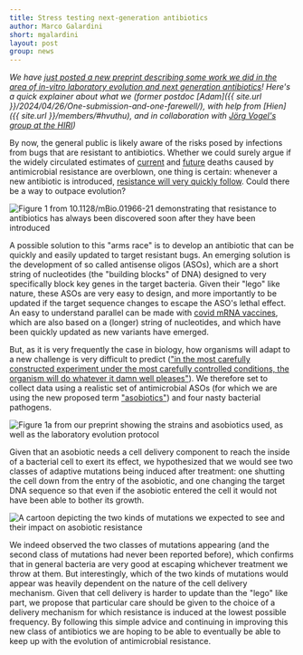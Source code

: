 ```yaml
---
title: Stress testing next-generation antibiotics 
author: Marco Galardini
short: mgalardini
layout: post
group: news
---
```


_We have [just posted a new preprint describing some work we did in the area of
in-vitro laboratory evolution and next generation antibiotics](https://www.biorxiv.org/content/10.1101/2024.10.29.620885v1)! Here's a quick explainer
about what we (former postdoc [Adam]({{ site.url }}/2024/04/26/One-submission-and-one-farewell/), with help from
[Hien]({{ site.url }}/members/#hvuthu), and in collaboration with
[Jörg Vogel's group at the HIRI](https://www.helmholtz-hiri.de/en/research/organisation/people/person/prof-joerg-vogel/))_

By now, the general public is likely aware of the risks posed by infections from bugs that are
resistant to antibiotics. Whether we could surely argue if the widely circulated estimates
of [current](https://www.johnlees.me/posts/did-1-27m-people-die-from-amr-in-2019/) and
[future](https://journals.plos.org/plosmedicine/article?id=10.1371/journal.pmed.1002184) deaths caused by antimicrobial resistance are overblown, one thing is
certain: whenever a new antibiotic is introduced, [resistance will very quickly follow](https://journals.asm.org/doi/10.1128/mBio.01966-21).
Could there be a way to outpace evolution?

<img class="img-fluid" src="{{ site.url }}/static/img/news/20241030_abx.jpg" alt="Figure 1 from 10.1128/mBio.01966-21 demonstrating that resistance to antibiotics has always been discovered soon after they have been introduced">

A possible solution to this "arms race" is to develop an antibiotic
that can be quickly and easily updated to target resistant bugs.
An emerging solution is the development of so called antisense oligos (ASOs), which are
a short string of nucleotides (the "building blocks" of DNA) designed to 
very specifically block
key genes in the target bacteria.
Given their "lego" like nature, these ASOs are very easy to design, and more importantly
to be updated if the target sequence changes to escape the ASO's lethal effect.
An easy to understand parallel can be made with [covid mRNA vaccines](https://berthub.eu/articles/posts/reverse-engineering-source-code-of-the-biontech-pfizer-vaccine/), which are also based
on a (longer) string of nucleotides, and which
have been quickly updated as new variants have emerged.

But, as it is very frequently the case in biology, how organisms will adapt to
a new challenge is very difficult to predict
(["in the most carefully constructed experiment under the most carefully controlled conditions, the organism will do whatever it damn well pleases"](https://blog.codinghorror.com/the-organism-will-do-what-it-damn-well-pleases/)).
We therefore set to collect data using a realistic set of antimicrobial ASOs (for which we are using the new proposed term ["asobiotics"](https://www.helmholtz-hiri.de/en/newsroom/news/detail/news/focus-on-precision-antibacterials/))
and four nasty bacterial pathogens.

<img class="img-fluid" src="{{ site.url }}/static/img/news/20241030_aso.jpg" alt="Figure 1a from our preprint showing the strains and asobiotics used, as well as the laboratory evolution protocol">

Given that an asobiotic needs a cell delivery component to reach the inside of a bacterial cell to exert its effect,
we hypothesized that we would see two classes of adaptive mutations being induced after treatment: one shutting the cell down
from the entry of the asobiotic, and one changing the target DNA sequence so that even if the asobiotic entered the cell
it would not have been able to bother its growth.

<img class="img-fluid" src="{{ site.url }}/static/img/news/20241030_scheme.jpg" alt="A cartoon depicting the two kinds of mutations we expected to see and their impact on asobiotic resistance">

We indeed observed the two classes of mutations appearing (and the second class of mutations had never been reported before),
which confirms that in general bacteria
are very good at escaping whichever treatment we throw at them. But interestingly, which of the two kinds of
mutations would appear was heavily dependent on the nature of the cell delivery mechanism.
Given that cell delivery is harder to update than the "lego" like part, we propose that
particular care should be given to the choice of a delivery mechanism for which resistance
is induced at the lowest possible frequency. By following this simple advice and continuing in
improving this new class of antibiotics we are hoping to be able to eventually be able
to keep up with the evolution of antimicrobial resistance.
